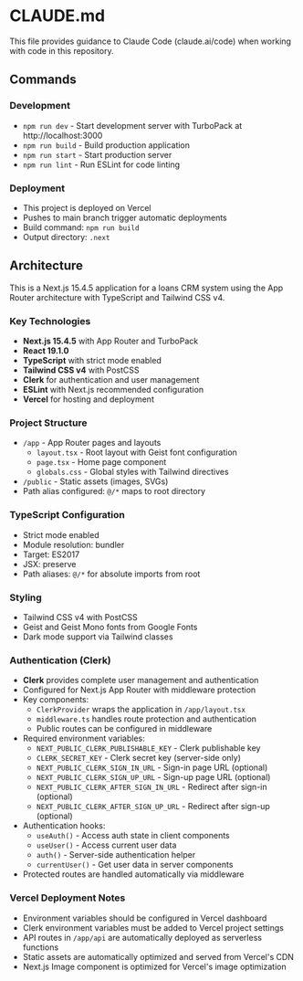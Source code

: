# CLAUDE.md

This file provides guidance to Claude Code (claude.ai/code) when working with code in this repository.

## Commands

### Development
- `npm run dev` - Start development server with TurboPack at http://localhost:3000
- `npm run build` - Build production application
- `npm run start` - Start production server
- `npm run lint` - Run ESLint for code linting

### Deployment
- This project is deployed on Vercel
- Pushes to main branch trigger automatic deployments
- Build command: `npm run build`
- Output directory: `.next`

## Architecture

This is a Next.js 15.4.5 application for a loans CRM system using the App Router architecture with TypeScript and Tailwind CSS v4.

### Key Technologies
- **Next.js 15.4.5** with App Router and TurboPack
- **React 19.1.0** 
- **TypeScript** with strict mode enabled
- **Tailwind CSS v4** with PostCSS
- **Clerk** for authentication and user management
- **ESLint** with Next.js recommended configuration
- **Vercel** for hosting and deployment

### Project Structure
- `/app` - App Router pages and layouts
  - `layout.tsx` - Root layout with Geist font configuration
  - `page.tsx` - Home page component
  - `globals.css` - Global styles with Tailwind directives
- `/public` - Static assets (images, SVGs)
- Path alias configured: `@/*` maps to root directory

### TypeScript Configuration
- Strict mode enabled
- Module resolution: bundler
- Target: ES2017
- JSX: preserve
- Path aliases: `@/*` for absolute imports from root

### Styling
- Tailwind CSS v4 with PostCSS
- Geist and Geist Mono fonts from Google Fonts
- Dark mode support via Tailwind classes

### Authentication (Clerk)
- **Clerk** provides complete user management and authentication
- Configured for Next.js App Router with middleware protection
- Key components:
  - `ClerkProvider` wraps the application in `/app/layout.tsx`
  - `middleware.ts` handles route protection and authentication
  - Public routes can be configured in middleware
- Required environment variables:
  - `NEXT_PUBLIC_CLERK_PUBLISHABLE_KEY` - Clerk publishable key
  - `CLERK_SECRET_KEY` - Clerk secret key (server-side only)
  - `NEXT_PUBLIC_CLERK_SIGN_IN_URL` - Sign-in page URL (optional)
  - `NEXT_PUBLIC_CLERK_SIGN_UP_URL` - Sign-up page URL (optional)
  - `NEXT_PUBLIC_CLERK_AFTER_SIGN_IN_URL` - Redirect after sign-in (optional)
  - `NEXT_PUBLIC_CLERK_AFTER_SIGN_UP_URL` - Redirect after sign-up (optional)
- Authentication hooks:
  - `useAuth()` - Access auth state in client components
  - `useUser()` - Access current user data
  - `auth()` - Server-side authentication helper
  - `currentUser()` - Get user data in server components
- Protected routes are handled automatically via middleware

### Vercel Deployment Notes
- Environment variables should be configured in Vercel dashboard
- Clerk environment variables must be added to Vercel project settings
- API routes in `/app/api` are automatically deployed as serverless functions
- Static assets are automatically optimized and served from Vercel's CDN
- Next.js Image component is optimized for Vercel's image optimization